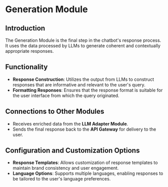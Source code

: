 # Generation Module

## Introduction
The Generation Module is the final step in the chatbot's response process. It uses the data processed by LLMs to generate coherent and contextually appropriate responses.

## Functionality
- **Response Construction**: Utilizes the output from LLMs to construct responses that are informative and relevant to the user's query.
- **Formatting Responses**: Ensures that the response format is suitable for the user interface from which the query originated.

## Connections to Other Modules
- Receives enriched data from the **LLM Adapter Module**.
- Sends the final response back to the **API Gateway** for delivery to the user.

## Configuration and Customization Options
- **Response Templates**: Allows customization of response templates to maintain brand consistency and user engagement.
- **Language Options**: Supports multiple languages, enabling responses to be tailored to the user's language preferences.
